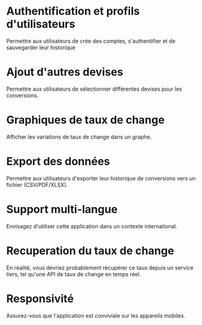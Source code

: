 # Authentification et profils d'utilisateurs
Permettre aux utilisateurs de crée des comptes, s'authentifier et de sauvegarder leur historique 
# Ajout d'autres devises  
Permettre aux utilisateurs de sélectionner différentes devises pour les conversions.
# Graphiques de taux de change
Afficher les variations de taux de change dans un graphe.
# Export des données
Permettre aux utilisateurs d'exporter leur historique de conversions vers un fichier (CSV/PDF/XLSX).
# Support multi-langue
Envisagez d'utiliser cette application dans un contexte international.
# Recuperation du taux de change
En réalité, vous devriez probablement récupérer ce taux depuis un service tiers, tel qu'une API de taux de change en temps réel.
# Responsivité
Assurez-vous que l'application est conviviale sur les appareils mobiles.